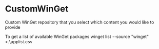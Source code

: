 # CustomWinGet
Custom WinGet repository that you select which content you would like to provide

To get a list of available WinGet packages
winget list --source "winget" >.\applist.csv

